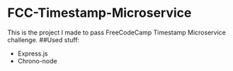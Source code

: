 # FCC-Timestamp-Microservice
This is the project I made to pass FreeCodeCamp Timestamp Microservice challenge.
##Used stuff:
 * Express.js
 * Chrono-node

